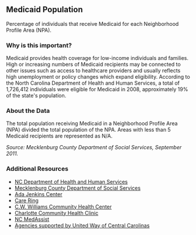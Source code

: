 ## Medicaid Population
Percentage of individuals that receive Medicaid for each Neighborhood Profile Area (NPA).

### Why is this important?
Medicaid provides health coverage for low-income individuals and families.  High or increasing numbers of Medicaid recipients may be connected to other issues such as access to healthcare providers and usually reflects high unemployment or policy changes which expand eligibility. According to the North Carolina Department of Health and Human Services, a total of 1,726,412 individuals were eligible for Medicaid in 2008, approximately 19% of the state's population.

### About the Data
The total population receiving Medicaid in a Neighborhood Profile Area (NPA) divided the total population of the NPA. Areas with less than 5 Medicaid recipients are represented as N/A.

_Source: Mecklenburg County Department of Social Services, September 2011._

### Additional Resources
+ [NC Department of Health and Human Services](http://www.ncdhhs.gov/dma/healthchoice)
+ [Mecklenburg County Department of Social Services](http://charmeck.org/mecklenburg/county/dss/Pages/Default.aspx)
+ [Ada Jenkins Center](http://www.adajenkins.org/health/)
+ [Care Ring](http://www.careringnc.org/)
+ [C.W. Williams Community Health Center](http://www.cwwilliams.org/v5/index.php#info)
+ [Charlotte Community Health Clinic](http://charlottecommunityhealthclinic.org/)
+ [NC MedAssist](http://www.medassist.org/)
+ [Agencies supported by United Way of Central Carolinas](http://www.uwcentralcarolinas.org/who-we-help/agency-list)
